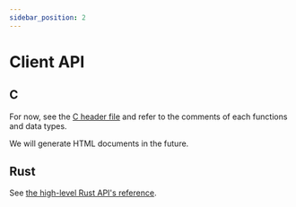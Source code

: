 ```yaml
---
sidebar_position: 2
---
```


# Client API

## C

For now, see the [C header file](https://github.com/SpringQL/SpringQL-client-c/blob/main/springql.h) and refer to the comments of each functions and data types.

We will generate HTML documents in the future.

## Rust

See [the high-level Rust API's reference](https://docs.rs/springql-core/latest/springql_core/high_level_rs/index.html).
